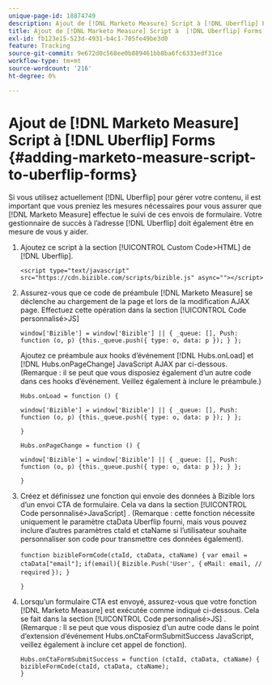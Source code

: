 ```yaml
---
unique-page-id: 18874749
description: Ajout de [!DNL Marketo Measure] Script à [!DNL Uberflip] Forms - [!DNL Marketo Measure]
title: Ajout de [!DNL Marketo Measure] Script à  [!DNL Uberflip] Forms
exl-id: fb123e15-523d-4931-b4c1-705fe49be3d0
feature: Tracking
source-git-commit: 9e672d0c568ee0b889461bb8ba6fc6333edf31ce
workflow-type: tm+mt
source-wordcount: '216'
ht-degree: 0%

---
```


# Ajout de [!DNL Marketo Measure] Script à [!DNL Uberflip] Forms {#adding-marketo-measure-script-to-uberflip-forms}

Si vous utilisez actuellement [!DNL Uberflip] pour gérer votre contenu, il est important que vous preniez les mesures nécessaires pour vous assurer que [!DNL Marketo Measure] effectue le suivi de ces envois de formulaire. Votre gestionnaire de succès à l’adresse [!DNL Uberflip] doit également être en mesure de vous y aider.

1. Ajoutez ce script à la section [!UICONTROL Custom Code>HTML] de [!DNL Uberflip].

   `<script type="text/javascript" src="https://cdn.bizible.com/scripts/bizible.js" async=""></script>`

1. Assurez-vous que ce code de préambule [!DNL Marketo Measure] se déclenche au chargement de la page et lors de la modification AJAX page. Effectuez cette opération dans la section [!UICONTROL Code personnalisé>JS]

   `window['Bizible'] = window['Bizible'] || { _queue: [], Push: function (o, p) {this._queue.push({ type: o, data: p }); } };`

   Ajoutez ce préambule aux hooks d’événement [!DNL Hubs.onLoad] et [!DNL Hubs.onPageChange] JavaScript AJAX par ci-dessous. (Remarque : il se peut que vous disposiez également d’un autre code dans ces hooks d’événement. Veillez également à inclure le préambule.)

   `Hubs.onLoad = function () {`

   `window['Bizible'] = window['Bizible'] || { _queue: [], Push: function (o, p) {this._queue.push({ type: o, data: p }); } };`

   `}`

   `Hubs.onPageChange = function () {`

   `window['Bizible'] = window['Bizible'] || { _queue: [], Push: function (o, p) {this._queue.push({ type: o, data: p }); } };`

   `}`

1. Créez et définissez une fonction qui envoie des données à Bizible lors d’un envoi CTA de formulaire. Cela va dans la section [!UICONTROL Code personnalisé>JavaScript] . (Remarque : cette fonction nécessite uniquement le paramètre ctaData Uberflip fourni, mais vous pouvez inclure d’autres paramètres ctaId et ctaName si l’utilisateur souhaite personnaliser son code pour transmettre ces données également).

   `function bizibleFormCode(ctaId, ctaData, ctaName) {`
   `var email = ctaData["email"];`
   `if(email){`
   `Bizible.Push('User', {`
   `eMail: email, // required`
   `}); }`

   `}`

1. Lorsqu’un formulaire CTA est envoyé, assurez-vous que votre fonction [!DNL Marketo Measure] est exécutée comme indiqué ci-dessous. Cela se fait dans la section [!UICONTROL Code personnalisé>JS] . (Remarque : Il se peut que vous disposiez d’un autre code dans le point d’extension d’événement Hubs.onCtaFormSubmitSuccess JavaScript, veillez également à inclure cet appel de fonction).

   `Hubs.onCtaFormSubmitSuccess = function (ctaId, ctaData, ctaName) {`
   `bizibleFormCode(ctaId, ctaData, ctaName);`\
   `}`
